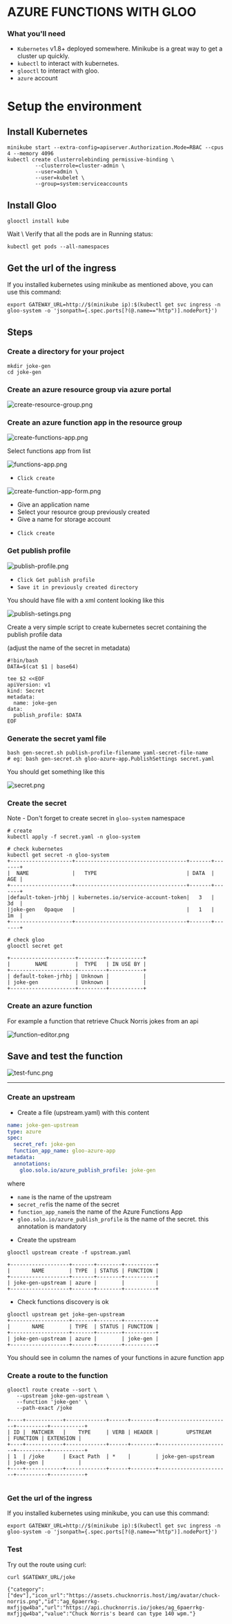 # AZURE FUNCTIONS WITH GLOO

### What you'll need

- `Kubernetes` v1.8+ deployed somewhere. Minikube is a great way to get a cluster up quickly.
- `kubectl` to interact with kubernetes.
- `glooctl` to interact with gloo.
- `azure` account

# Setup the environment

## Install Kubernetes

```shell
minikube start --extra-config=apiserver.Authorization.Mode=RBAC --cpus 4 --memory 4096
kubectl create clusterrolebinding permissive-binding \
         --clusterrole=cluster-admin \
         --user=admin \
         --user=kubelet \
         --group=system:serviceaccounts
```

## Install Gloo
```shell
glooctl install kube
```

Wait \ Verify that all the pods are in Running status:
```
kubectl get pods --all-namespaces
```

## Get the url of the ingress
If you installed kubernetes using minikube as mentioned above, you can use this command:
```shell
export GATEWAY_URL=http://$(minikube ip):$(kubectl get svc ingress -n gloo-system -o 'jsonpath={.spec.ports[?(@.name=="http")].nodePort}')
```


## Steps

### Create a directory for your project

```shell
mkdir joke-gen
cd joke-gen
```

### Create an azure resource group via azure portal

![create-resource-group.png](resources/AF9E4FC0CC209E81AB244E1010E39DC6.png)

### Create an azure function app in the resource group

![create-functions-app.png](resources/94E4477C7D4FAD123BD5A6D3B0E67CA3.png)

Select functions app from list

![functions-app.png](resources/08A7FF7654A4E158E0EE45BCD326F2E6.png)

* `Click create`


![create-function-app-form.png](resources/FCECB2E9BE95FB554EA0DF93E92476ED.png)

- Give an application name
- Select your resource group previously created
- Give a name for storage account

* `Click create`

### Get publish profile

![publish-profile.png](resources/8CC9BC5B600DAE6E85A1BFFF3DFF7A0A.png)


* `Click Get publish profile`
* `Save it in previously created directory`

You should have file with a xml content looking like this

![publish-setings.png](resources/A2D3A1FD2D3B29DA8F559E413B5B2BC4.png)

Create a very simple script to create kubernetes secret containing the publish profile data

(adjust the name of the secret in metadata)

```shell
#!bin/bash
DATA=$(cat $1 | base64)

tee $2 <<EOF
apiVersion: v1
kind: Secret
metadata:
  name: joke-gen
data:
  publish_profile: $DATA
EOF
```

### Generate the secret yaml file
```
bash gen-secret.sh publish-profile-filename yaml-secret-file-name
# eg: bash gen-secret.sh gloo-azure-app.PublishSettings secret.yaml
```

You should get something like this

![secret.png](resources/58D493AE4C751A5C55D56E1C5B219DEF.png)


### Create the secret

Note - Don't forget to create secret in `gloo-system` namespace

```shell
# create
kubectl apply -f secret.yaml -n gloo-system

# check kubernetes
kubectl get secret -n gloo-system
+--------------------+------------------------------------+-------+-------+
|  NAME              |   TYPE                             | DATA  |   AGE |
+--------------------+------------------------------------+-------+-------+
|default-token-jrhbj | kubernetes.io/service-account-token|   3   |   3d  |
|joke-gen   Opaque   |                                    |   1   |   1m  |
+--------------------+------------------------------------+-------+-------+

# check gloo 
glooctl secret get

+---------------------+---------+-----------+
|        NAME         |  TYPE   | IN USE BY |
+---------------------+---------+-----------+
| default-token-jrhbj | Unknown |           |
| joke-gen            | Unknown |           |
+---------------------+---------+-----------+
```


### Create an azure function 

For example a function that retrieve Chuck Norris jokes from an api

![function-editor.png](resources/59CD9F026AC71A57C50C83A964B6D627.png)

## Save and test the function

![test-func.png](resources/95C7F2297825B092BE39FE84EE29F276.png)


---


### Create an upstream 

* Create a file (upstream.yaml) with this content 

```yaml
name: joke-gen-upstream
type: azure
spec:
  secret_ref: joke-gen
  function_app_name: gloo-azure-app
metadata:
  annotations:
    gloo.solo.io/azure_publish_profile: joke-gen
```

where 

- `name` is the name of the upstream
- `secret_ref`is the name of the secret
- `function_app_name`is the name of the Azure Functions App
- `gloo.solo.io/azure_publish_profile` is the name of the secret. this annotation is mandatory


* Create the upstream 

```shell
glooctl upstream create -f upstream.yaml

+-------------------+-------+--------+----------+
|       NAME        | TYPE  | STATUS | FUNCTION |
+-------------------+-------+--------+----------+
| joke-gen-upstream | azure |        |          |
+-------------------+-------+--------+----------+
```

* Check functions discovery is ok

```shell
glooctl upstream get joke-gen-upstream
+-------------------+-------+--------+----------+
|       NAME        | TYPE  | STATUS | FUNCTION |
+-------------------+-------+--------+----------+
| joke-gen-upstream | azure |        | joke-gen |
+-------------------+-------+--------+----------+
```

You should see in column the names of your functions in azure function app

### Create a route to the function

```shell
glooctl route create --sort \
   --upstream joke-gen-upstream \
   --function 'joke-gen' \
   --path-exact /joke

+----+------------+-------------+------+--------+-----------------------+----------+-----------+
| ID |  MATCHER   |    TYPE     | VERB | HEADER |         UPSTREAM      | FUNCTION | EXTENSION |
+----+------------+-------------+------+--------+-----------------------+----------+-----------+
| 1  | /joke      | Exact Path  | *    |        | joke-gen-upstream     | joke-gen |           |
+----+------------+-------------+------+--------+-----------------------+----------+-----------+
   
```

### Get the url of the ingress

If you installed kubernetes using minikube, you can use this command:

```shell
export GATEWAY_URL=http://$(minikube ip):$(kubectl get svc ingress -n gloo-system -o 'jsonpath={.spec.ports[?(@.name=="http")].nodePort}')
```

### Test 

Try out the route using curl:

```shell
curl $GATEWAY_URL/joke

{"category":["dev"],"icon_url":"https://assets.chucknorris.host/img/avatar/chuck-norris.png","id":"ag_6paerrkg-mxfjjqw4ba","url":"https://api.chucknorris.io/jokes/ag_6paerrkg-mxfjjqw4ba","value":"Chuck Norris's beard can type 140 wpm."}
```
